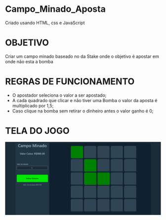 # Campo_Minado_Aposta

Criado usando HTML, css e JavaScript

# OBJETIVO
Criar um campo minado baseado no da Stake onde o objetivo é apostar em onde não esta a bomba

# REGRAS DE FUNCIONAMENTO

 - O apostador seleciona o valor a ser apostado;
 - A cada quadrado que clicar e não tiver uma Bomba o valor da aposta é multiplicado por 1,5;
 - Caso clique na bomba sem retirar o dinheiro antes o valor ganho é 0;

# TELA DO JOGO

![Screenshot](Screenshot.png)

